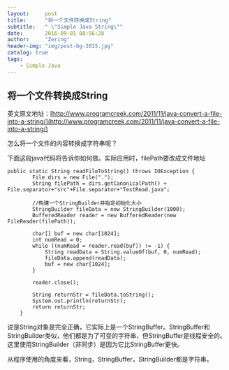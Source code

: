 ```yaml
---
layout:     post
title:      "将一个文件转换成String"
subtitle:   " \"Simple Java String\""
date:       2016-09-01 08:56:28
author:     "Zering"
header-img: "img/post-bg-2015.jpg"
catalog: true
tags:
    - Simple Java
---
```

## 将一个文件转换成String

英文原文地址：[http://www.programcreek.com/2011/11/java-convert-a-file-into-a-string/](http://www.programcreek.com/2011/11/java-convert-a-file-into-a-string/)

怎么将一个文件的内容转换成字符串呢？

下面这段java代码将告诉你如何做。实际应用时，filePath要改成文件地址

<!--lang: java--> 
	public static String readFileToString() throws IOException {
			File dirs = new File(".");
			String filePath = dirs.getCanonicalPath() + File.separator+"src"+File.separator+"TestRead.java";
	 		
			//构建一个StringBuilder并指定初始化大小
			StringBuilder fileData = new StringBuilder(1000);
			BufferedReader reader = new BufferedReader(new FileReader(filePath));
	 
			char[] buf = new char[1024];
			int numRead = 0;
			while ((numRead = reader.read(buf)) != -1) {
				String readData = String.valueOf(buf, 0, numRead);
				fileData.append(readData);
				buf = new char[1024];
			}
	 
			reader.close();
	 
			String returnStr = fileData.toString();
			System.out.println(returnStr);
			return returnStr;
		}

说是String对象是完全正确，它实际上是一个StringBuffer。StringBuffer和StringBuilder类似，他们都是为了可变的字符串，但StringBuffer是线程安全的。这里使用StringBuilder（非同步）是因为它比StringBuffer更快。

从程序使用的角度来看，String，StringBuffer，StringBuilder都是字符串。